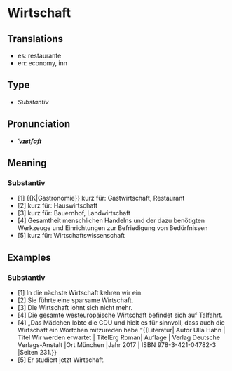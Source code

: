 # Wirtschaft
## Translations
- es: restaurante
- en: economy, inn
## Type
- _Substantiv_
## Pronunciation
- **_[ˈvɪʁtʃaft](https://commons.wikimedia.org/wiki/File:De-Wirtschaft.ogg)_**
## Meaning
### Substantiv
- [1] {{K|Gastronomie}} kurz für: Gastwirtschaft, Restaurant
- [2] kurz für: Hauswirtschaft
- [3] kurz für: Bauernhof, Landwirtschaft
- [4] Gesamtheit menschlichen Handelns und der dazu benötigten Werkzeuge und Einrichtungen zur Befriedigung von Bedürfnissen
- [5] kurz für: Wirtschaftswissenschaft
## Examples
### Substantiv
- [1] In die nächste Wirtschaft kehren wir ein.
- [2] Sie führte eine sparsame Wirtschaft.
- [3] Die Wirtschaft lohnt sich nicht mehr.
- [4] Die gesamte westeuropäische Wirtschaft befindet sich auf Talfahrt.
- [4] „Das Mädchen lobte die CDU und hielt es für sinnvoll, dass auch die Wirtschaft ein Wörtchen mitzureden habe.“<ref>{{Literatur| Autor Ulla Hahn | Titel Wir werden erwartet | TitelErg Roman| Auflage  | Verlag Deutsche Verlags-Anstalt |Ort München |Jahr 2017 |  ISBN 978-3-421-04782-3 |Seiten 231.}}</ref>
- [5] Er studiert jetzt Wirtschaft.
